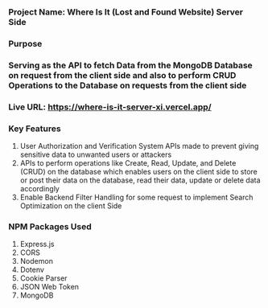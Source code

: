 ### Project Name: Where Is It (Lost and Found Website) Server Side

### Purpose
### Serving as the API to fetch Data from the MongoDB Database on request from the client side and also to perform CRUD Operations to the Database on requests from the client side

### Live URL: https://where-is-it-server-xi.vercel.app/

### Key Features
1. User Authorization and Verification System APIs made to prevent giving sensitive data to unwanted users or attackers
2. APIs to perform operations like Create, Read, Update, and Delete (CRUD) on the database which enables users on the client side to store or post their data on the database, read their data, update or delete data accordingly
3. Enable Backend Filter Handling for some request to implement Search Optimization on the client Side

### NPM Packages Used
1. Express.js
2. CORS
3. Nodemon
4. Dotenv
5. Cookie Parser
6. JSON Web Token
7. MongoDB